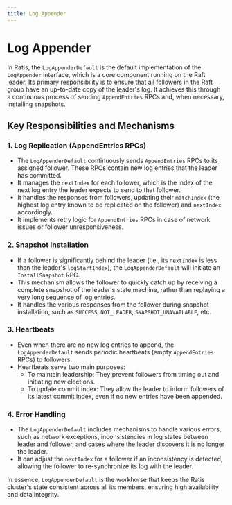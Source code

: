 ```yaml
---
title: Log Appender
---
```


# Log Appender

In Ratis, the `LogAppenderDefault` is the default implementation of the `LogAppender` interface, which is a core component running on the Raft leader. Its primary responsibility is to ensure that all followers in the Raft group have an up-to-date copy of the leader's log. It achieves this through a continuous process of sending `AppendEntries` RPCs and, when necessary, installing snapshots.

## Key Responsibilities and Mechanisms

### 1. Log Replication (AppendEntries RPCs)

*   The `LogAppenderDefault` continuously sends `AppendEntries` RPCs to its assigned follower. These RPCs contain new log entries that the leader has committed.
*   It manages the `nextIndex` for each follower, which is the index of the next log entry the leader expects to send to that follower.
*   It handles the responses from followers, updating their `matchIndex` (the highest log entry known to be replicated on the follower) and `nextIndex` accordingly.
*   It implements retry logic for `AppendEntries` RPCs in case of network issues or follower unresponsiveness.

### 2. Snapshot Installation

*   If a follower is significantly behind the leader (i.e., its `nextIndex` is less than the leader's `logStartIndex`), the `LogAppenderDefault` will initiate an `InstallSnapshot` RPC.
*   This mechanism allows the follower to quickly catch up by receiving a complete snapshot of the leader's state machine, rather than replaying a very long sequence of log entries.
*   It handles the various responses from the follower during snapshot installation, such as `SUCCESS`, `NOT_LEADER`, `SNAPSHOT_UNAVAILABLE`, etc.

### 3. Heartbeats

*   Even when there are no new log entries to append, the `LogAppenderDefault` sends periodic heartbeats (empty `AppendEntries` RPCs) to followers.
*   Heartbeats serve two main purposes:
    *   To maintain leadership: They prevent followers from timing out and initiating new elections.
    *   To update commit index: They allow the leader to inform followers of its latest commit index, even if no new entries have been appended.

### 4. Error Handling

*   The `LogAppenderDefault` includes mechanisms to handle various errors, such as network exceptions, inconsistencies in log states between leader and follower, and cases where the leader discovers it is no longer the leader.
*   It can adjust the `nextIndex` for a follower if an inconsistency is detected, allowing the follower to re-synchronize its log with the leader.

In essence, `LogAppenderDefault` is the workhorse that keeps the Ratis cluster's state consistent across all its members, ensuring high availability and data integrity.
